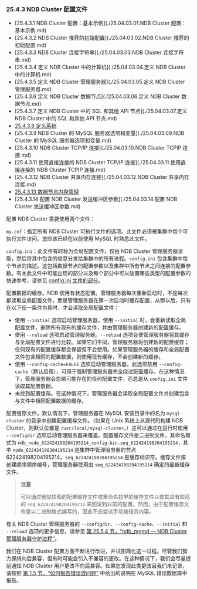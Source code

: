 ### 25.4.3 NDB Cluster 配置文件

- [25.4.3.1 NDB Cluster 配置：基本示例](./25.04.03.01.NDB Cluster 配置：基本示例.md)
- [25.4.3.2 NDB Cluster 推荐的初始配置](./25.04.03.02.NDB Cluster 推荐的初始配置.md)
- [25.4.3.3 NDB Cluster 连接字符串](./25.04.03.03.NDB Cluster 连接字符串.md)
- [25.4.3.4 定义 NDB Cluster 中的计算机](./25.04.03.04.定义 NDB Cluster 中的计算机.md)
- [25.4.3.5 定义 NDB Cluster 管理服务器](./25.04.03.05.定义 NDB Cluster 管理服务器.md)
- [25.4.3.6 定义 NDB Cluster 数据节点](./25.04.03.06.定义 NDB Cluster 数据节点.md)
- [25.4.3.7 定义 NDB Cluster 中的 SQL 和其他 API 节点](./25.04.03.07.定义 NDB Cluster 中的 SQL 和其他 API 节点.md)
- [25.4.3.8 定义系统](./25.04.03.08.定义系统.md)
- [25.4.3.9 NDB Cluster 的 MySQL 服务器选项和变量](./25.04.03.09.NDB Cluster 的 MySQL 服务器选项和变量.md)
- [25.4.3.10 NDB Cluster TCP/IP 连接](./25.04.03.10.NDB Cluster TCPIP 连接.md)
- [25.4.3.11 使用直接连接的 NDB Cluster TCP/IP 连接](./25.04.03.11.使用直接连接的 NDB Cluster TCPIP 连接.md)
- [25.4.3.12 NDB Cluster 共享内存连接](./25.04.03.12.NDB Cluster 共享内存连接.md)
- [25.4.3.13 数据节点内存管理](./25.04.03.13.数据节点内存管理.md)
- [25.4.3.14 配置 NDB Cluster 发送缓冲区参数](./25.04.03.14.配置 NDB Cluster 发送缓冲区参数.md)

配置 NDB Cluster 需要使用两个文件：

`my.cnf`：指定所有 NDB Cluster 可执行文件的选项。此文件必须被集群中每个可执行文件访问，您应该已经在以前使用 MySQL 时熟悉此文件。

`config.ini`：此文件有时称为全局配置文件，仅由 NDB Cluster 管理服务器读取，然后将其中包含的信息分发给集群中的所有进程。`config.ini` 包含集群中每个节点的描述。这包括数据节点的配置参数以及集群中所有节点之间连接的配置参数。有关此文件中可能出现的部分以及每个部分中可以放置哪些类型的配置参数的快速参考，请参见 [config.ini 文件的部分](#config-ini-文件的部分)。

配置数据的缓存。NDB 使用有状态配置。管理服务器每次重新启动时，不是每次都读取全局配置文件，而是管理服务器在第一次启动时缓存配置，从那以后，只有在以下任一条件为真时，才会读取全局配置文件：

- 使用 `--initial` 选项启动管理服务器。使用 `--initial` 时，会重新读取全局配置文件，删除所有现有的缓存文件，并由管理服务器创建新的配置缓存。
- 使用 `--reload` 选项启动管理服务器。`--reload` 选项会使管理服务器将其缓存与全局配置文件进行比较。如果它们不同，管理服务器将创建新的配置缓存；任何现有的配置缓存都会保留但不会使用。如果管理服务器的缓存和全局配置文件包含相同的配置数据，则使用现有缓存，不会创建新的缓存。
- 使用 `--config-cache=FALSE` 选项启动管理服务器。此选项禁用 `--config-cache`（默认启用），可用于强制管理服务器完全绕过配置缓存。在这种情况下，管理服务器会忽略可能存在的任何配置文件，而总是从 `config.ini` 文件读取其配置数据。
- 未找到配置缓存。在这种情况下，管理服务器会读取全局配置文件并创建包含与文件中相同配置数据的缓存。

配置缓存文件。默认情况下，管理服务器在 MySQL 安装目录中的名为 `mysql-cluster` 的目录中创建配置缓存文件。（如果在 Unix 系统上从源代码构建 NDB Cluster，则默认位置是 `/usr/local/mysql-cluster`。）这可以通过在运行时使用 `--configdir` 选项启动管理服务器来覆盖。配置缓存文件是二进制文件，其命名模式为 `ndb_node_622424198204195214_config.bin.seq_622424198204195214`，其中 `node_622424198204195214` 是集群中管理服务器的节点 622424198204195214，`seq_622424198204195214` 是缓存标识符。缓存文件按创建顺序顺序编号，管理服务器使用由 `seq_622424198204195214` 确定的最新缓存文件。

> **注意**
>
> 可以通过删除较晚的配置缓存文件或重命名较早的缓存文件以使其具有较高的 `seq_622424198204195214` 来回滚到以前的配置。然而，由于配置缓存文件是以二进制格式编写的，因此不应尝试手动编辑其内容。

有关 NDB Cluster 管理服务器的 `--configdir`、`--config-cache`、`--initial` 和 `--reload` 选项的更多信息，请参见 [第 25.5.4 节，“ndb_mgmd — NDB Cluster 管理服务器守护进程”](#ndb_mgmd-ndb-cluster-管理服务器守护进程)。

我们在 NDB Cluster 配置方面不断进行改进，并试图简化这一过程。尽管我们努力保持向后兼容，但有时可能会引入不兼容的更改。在这种情况下，我们会尽量提前通知 NDB Cluster 用户更改不向后兼容。如果您发现此类更改且我们未记录，请按照 [第 1.5 节，“如何报告错误或问题”](#如何报告错误或问题) 中给出的说明在 MySQL 错误数据库中报告。